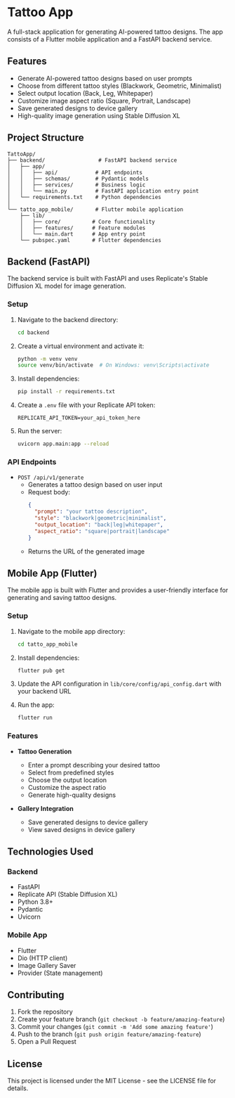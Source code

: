 # Tattoo App

A full-stack application for generating AI-powered tattoo designs. The app consists of a Flutter mobile application and a FastAPI backend service.

## Features

- Generate AI-powered tattoo designs based on user prompts
- Choose from different tattoo styles (Blackwork, Geometric, Minimalist)
- Select output location (Back, Leg, Whitepaper)
- Customize image aspect ratio (Square, Portrait, Landscape)
- Save generated designs to device gallery
- High-quality image generation using Stable Diffusion XL

## Project Structure

```
TattoApp/
├── backend/                 # FastAPI backend service
│   ├── app/
│   │   ├── api/            # API endpoints
│   │   ├── schemas/        # Pydantic models
│   │   ├── services/       # Business logic
│   │   └── main.py         # FastAPI application entry point
│   └── requirements.txt    # Python dependencies
│
└── tatto_app_mobile/       # Flutter mobile application
    ├── lib/
    │   ├── core/          # Core functionality
    │   ├── features/      # Feature modules
    │   └── main.dart      # App entry point
    └── pubspec.yaml       # Flutter dependencies
```

## Backend (FastAPI)

The backend service is built with FastAPI and uses Replicate's Stable Diffusion XL model for image generation.

### Setup

1. Navigate to the backend directory:
   ```bash
   cd backend
   ```

2. Create a virtual environment and activate it:
   ```bash
   python -m venv venv
   source venv/bin/activate  # On Windows: venv\Scripts\activate
   ```

3. Install dependencies:
   ```bash
   pip install -r requirements.txt
   ```

4. Create a `.env` file with your Replicate API token:
   ```
   REPLICATE_API_TOKEN=your_api_token_here
   ```

5. Run the server:
   ```bash
   uvicorn app.main:app --reload
   ```

### API Endpoints

- `POST /api/v1/generate`
  - Generates a tattoo design based on user input
  - Request body:
    ```json
    {
      "prompt": "your tattoo description",
      "style": "blackwork|geometric|minimalist",
      "output_location": "back|leg|whitepaper",
      "aspect_ratio": "square|portrait|landscape"
    }
    ```
  - Returns the URL of the generated image

## Mobile App (Flutter)

The mobile app is built with Flutter and provides a user-friendly interface for generating and saving tattoo designs.

### Setup

1. Navigate to the mobile app directory:
   ```bash
   cd tatto_app_mobile
   ```

2. Install dependencies:
   ```bash
   flutter pub get
   ```

3. Update the API configuration in `lib/core/config/api_config.dart` with your backend URL

4. Run the app:
   ```bash
   flutter run
   ```

### Features

- **Tattoo Generation**
  - Enter a prompt describing your desired tattoo
  - Select from predefined styles
  - Choose the output location
  - Customize the aspect ratio
  - Generate high-quality designs

- **Gallery Integration**
  - Save generated designs to device gallery
  - View saved designs in device gallery

## Technologies Used

### Backend
- FastAPI
- Replicate API (Stable Diffusion XL)
- Python 3.8+
- Pydantic
- Uvicorn

### Mobile App
- Flutter
- Dio (HTTP client)
- Image Gallery Saver
- Provider (State management)

## Contributing

1. Fork the repository
2. Create your feature branch (`git checkout -b feature/amazing-feature`)
3. Commit your changes (`git commit -m 'Add some amazing feature'`)
4. Push to the branch (`git push origin feature/amazing-feature`)
5. Open a Pull Request

## License

This project is licensed under the MIT License - see the LICENSE file for details.